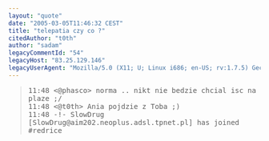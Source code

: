 ```yaml
---
layout: "quote"
date: "2005-03-05T11:46:32 CEST"
title: "telepatia czy co ?"
citedAuthor: "t0th"
author: "sadam"
legacyCommentId: "54"
legacyHost: "83.25.129.146"
legacyUserAgent: "Mozilla/5.0 (X11; U; Linux i686; en-US; rv:1.7.5) Gecko/20041107 Firefox/1.0"
---
```



<blockquote><tt>11:48 &lt;@phasco&gt; norma .. nikt nie bedzie chcial isc na plaze ;/<br>
11:48 &lt;@t0th&gt; Ania pojdzie z Toba ;)<br>
11:48 -!- SlowDrug [SlowDrug@aim202.neoplus.adsl.tpnet.pl] has joined #redrice</tt></blockquote>
